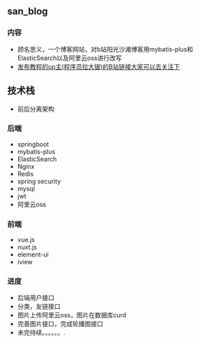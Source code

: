 ## san_blog
### 内容 
- 顾名思义，一个博客网站，对b站阳光沙滩博客用mybatis-plus和ElasticSearch以及阿里云oss进行改写
- [发布教程的up主(程序员拉大锯)的B站链接大家可以去关注下](https://space.bilibili.com/44272436)

## 技术栈
- 前后分离架构
### 后端
- springboot
- mybatis-plus
- ElasticSearch
- Nginx
- Redis
- spring security
- mysql
- jwt
- 阿里云oss

### 前端
- vue.js
- nuxt.js
- element-ui
- iview

### 进度
- 后端用户接口
- 分类，友链接口
- 图片上传阿里云oss，图片在数据库curd
- 完善图片接口，完成轮播图接口
- 未完待续。。。。。。.
